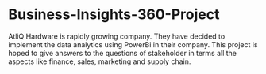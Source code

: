 # Business-Insights-360-Project
AtliQ Hardware is rapidly growing company. They have decided to implement the data analytics using PowerBi in their company. This project is hoped to give answers to the questions of stakeholder in terms all the aspects like finance, sales, marketing and supply chain.
